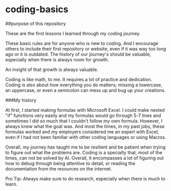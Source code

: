 # coding-basics

##purpose of this repository

These are the first lessons I learned through my coding journey. 

These basic rules are for anyone who is new to coding. And I encourage others to include their first repository or website, even if it was way too long ago or it is outdated. The history of our journey's should be valuable, especially when there is always room for growth.

An insight of that growth is always valuable.

Coding is like math, to me. It requires a lot of practice and dedication. Coding is also about how everything you do matters; missing a lowercase, an uppercase, or even a semicolon can mess up and bug up your creations.

###My history

At first, I started making formulas with Microsoft Excel. I could make nested "if" functions very easily and my formulas would go through 5-7 lines and sometimes I did so much that I couldn't follow my own formula. However, I always knew what the goal was. And most the times, in my past jobs, these formulas worked and my employers considered me an expert with Excel, even if I had not been familiar with other coding languages or using Macros.

Overall, my journey has taught me to be resilient and be patient when trying to figure out what the problems are. Coding is a specialty that, most of the times, can not be solved by AI. Overall, it encompasses a lot of figuring out how to debug through being attentive to detail, or reading the documentation from the resources on the internet.

Pro Tip: Always make sure to do research, especially when there is much to learn.




